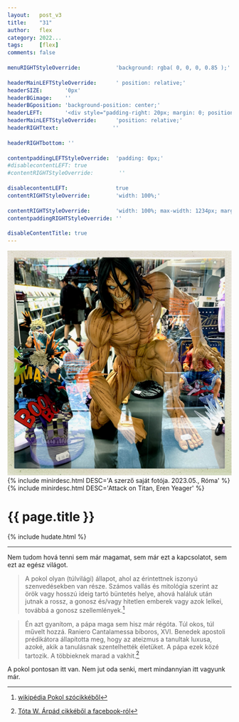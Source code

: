```yaml
---
layout:   post_v3
title:    "31"
author:   flex
category: 2022...
tags:     [flex]
comments: false

menuRIGHTStyleOverride:           'background: rgba( 0, 0, 0, 0.85 );'

headerMainLEFTStyleOverride:      ' position: relative;'	
headerSIZE:       '0px'
headerBGimage:    ''
headerBGposition: 'background-position: center;'
headerLEFT:       '<div style="padding-right: 20px; margin: 0; position: absolute; top: 50%; -ms-transform: translateY(-50%); transform: translateY(-50%);"></div>'
headerMainLEFTStyleOverride:      'position: relative;'
headerRIGHTtext:  				 ''

headerRIGHTbottom: ''

contentpaddingLEFTStyleOverride:  'padding: 0px;'
#disablecontentLEFT: true
#contentRIGHTStyleOverride:        ''

disablecontentLEFT:               true
contentRIGHTStyleOverride:        'width: 100%;'

contentRIGHTStyleOverride:        'width: 100%; max-width: 1234px; margin: auto;'
contentpaddingRIGHTStyleOverride: ''

disableContentTitle: true
---
```


<link rel="stylesheet" type="text/css" href="css/override_v2_courier.css">

<div><img class="shadow" style="" src="images/Attack_on_Titan/Eren_Yeager.png">
{% include minirdesc.html DESC='A szerző saját fotója. 2023.05., Róma' %}
{% include minirdesc.html DESC='Attack on Titan, Eren Yeager' %}
</div> 
		
<h1>{{ page.title }}</h1>

{% include hudate.html %}

<hr>

Nem tudom hová tenni sem már magamat, sem már ezt a kapcsolatot, sem ezt az egész világot.

> A pokol olyan (túlvilági) állapot, ahol az érintettnek iszonyú szenvedésekben van része. Számos vallás és mitológia szerint az örök vagy hosszú ideig tartó büntetés helye, ahová haláluk után jutnak a rossz, a gonosz és/vagy hitetlen emberek vagy azok lelkei, továbbá a gonosz szellemlények.[^1]

> Én azt gyanítom, a pápa maga sem hisz már régóta. Túl okos, túl művelt hozzá. Raniero Cantalamessa bíboros, XVI. Benedek apostoli prédikátora állapította meg, hogy az ateizmus a tanultak luxusa, azoké, akik a tanulásnak szentelhették életüket. A pápa ezek közé tartozik. A többieknek marad a vakhit.[^2]

A pokol pontosan itt van. Nem jut oda senki, mert mindannyian itt vagyunk már.

[^1]: [wikipédia Pokol szócikkéből](https://hu.wikipedia.org/wiki/Pokol)
[^2]: [Tóta W. Árpád cikkéből a facebook-ról](https://www.facebook.com/Wblog/posts/711895104271912)